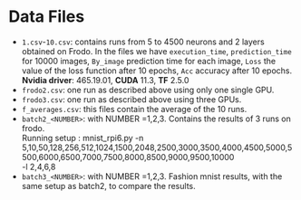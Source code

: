 # Data Files

- `1.csv`-`10.csv`: contains runs from 5 to 4500 neurons and 2 layers obtained on Frodo. In the files we have `execution_time`, `prediction_time` for 10000 images, 
  `By_image` prediction time for each image, `Loss` the value of the loss function after 10 epochs, `Acc` accuracy after 10 epochs.
  **Nvidia driver**: 465.19.01, **CUDA** 11.3, **TF** 2.5.0
- `frodo2.csv`: one run as described above using only one single GPU.
- `frodo3.csv`: one run as described above using three GPUs.
- `f_averages.csv`: this files contain the average of the 10 runs.
- `batch2_<NUMBER>`: with NUMBER =1,2,3. Contains the results of 3 runs on frodo.  
  Running setup : mnist_rpi6.py -n 5,10,50,128,256,512,1024,1500,2048,2500,3000,3500,4000,4500,5000,5500,6000,6500,7000,7500,8000,8500,9000,9500,10000  
  -l 2,4,6,8 
- `batch3_<NUMBER>`: with NUMBER =1,2,3. Fashion mnist results, with the same setup as batch2, to compare the results.